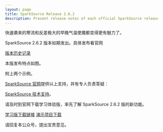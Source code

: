 ```yaml
---
layout: page
title: SparkSource Release 2.6.2
description: Present release notes of each official SparkSource release
---
```



快速袭来的寒流和反差极大的早晚气温使魔都变得更有魅力了。

SparkSource 2.6.2 版本如期发出。具体发布看官网

[版本历史记录](http://www.sparksource.cn/html_ch/release_history.html)

本版发布特点如图。

附上两个示例。

[SparkSource 官网](http://www.sparksource.cn)提供以上支持，并有专人负责答疑：

[SparkSource 技术支持](mailto:support@sparksource.cn)。

请及时到官网下载学习体验版，率先了解 SparkSource 2.6.2 版的新功能。

[学习版下载链接](http://www.sparksource.cn/html_ch/study_download.html)
[演示项目下载](http://www.sparksource.cn/html_ch/demo_download.html)

请回复本公众号，提出宝贵意见。
